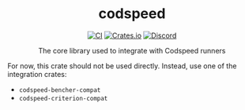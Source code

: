 <div align="center">
<h1>codspeed</h1>

[![CI](https://github.com/CodSpeedHQ/codspeed-rust/actions/workflows/ci.yml/badge.svg?branch=main)](https://github.com/CodSpeedHQ/codspeed-rust/actions/workflows/ci.yml)
[![Crates.io](https://img.shields.io/crates/v/codspeed)](https://crates.io/crates/codspeed)
[![Discord](https://img.shields.io/badge/chat%20on-discord-7289da.svg)](https://discord.com/invite/MxpaCfKSqF)

The core library used to integrate with Codspeed runners

</div>

For now, this crate should not be used directly. Instead, use one of the integration crates:

- `codspeed-bencher-compat`
- `codspeed-criterion-compat`
